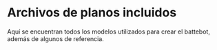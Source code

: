 # Archivos de planos incluidos

Aquí se encuentran todos los modelos utilizados para crear el battebot, además de algunos de referencia.
